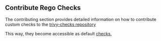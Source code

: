 ## Contribute Rego Checks

The contributing section provides detailed information on how to contribute custom checks to the [trivy-checks repository](../../../../community/contribute/checks/overview.md/)

This way, they become accessible as default [checks.](https://github.com/aquasecurity/trivy-policies)